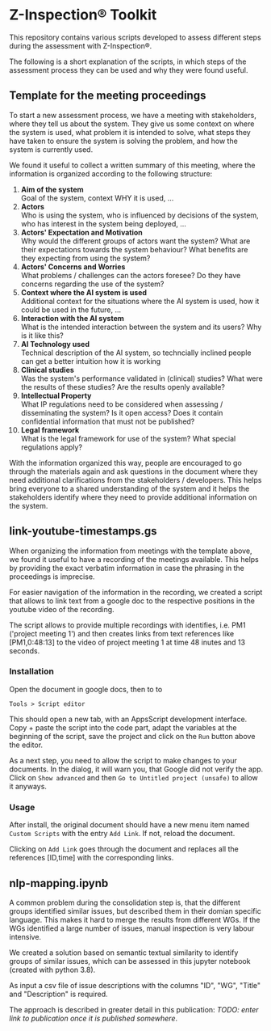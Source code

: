 # Z-Inspection® Toolkit
This repository contains various scripts developed to assess different steps during the assessment with Z-Inspection®.

The following is a short explanation of the scripts, in which steps of the assessment process they can be used and why they were found useful.

## Template for the meeting proceedings
To start a new assessment process, we have a meeting with stakeholders, where they tell us about the system. They give us some context on where the system is used, what problem it is intended to solve, what steps they have taken to ensure the system is solving the problem, and how the system is currently used.

We found it useful to collect a written summary of this meeting, where the information is organized according to the following structure:
1. **Aim of the system**  
   Goal of the system, context WHY it is used, ...
2. **Actors**  
   Who is using the system, who is influenced by decisions of the system, who has interest in the system being deployed, ... 
3. **Actors' Expectation and Motivation**  
   Why would the different groups of actors want the system? 
   What are their expectations towards the system behaviour?
   What benefits are they expecting from using the system?
4. **Actors' Concerns and Worries**  
   What problems / challenges can the actors foresee?
   Do they have concerns regarding the use of the system?
5. **Context where the AI system is used**  
   Additional context for the situations where the AI system is used, how it could be used in the future, ...
6. **Interaction with the AI system**  
   What is the intended interaction between the system and its users? Why is it like this?
7. **AI Technology used**  
   Technical description of the AI system, so techncially inclined people can get a better intuition how it is working
8. **Clinical studies**  
   Was the system's performance validated in (clinical) studies? 
   What were the results of these studies? 
   Are the results openly available?
9. **Intellectual Property**  
   What IP regulations need to be considered when assessing / disseminating the system?
   Is it open access?
   Does it contain confidential information that must not be published?
10. **Legal framework**  
    What is the legal framework for use of the system?
    What special regulations apply?

With the information organized this way, people are encouraged to go through the materials again and ask questions in the document where they need additional clarifications from the stakeholders / developers. This helps bring everyone to a shared understanding of the system and it helps the stakeholders identify where they need to provide additional information on the system.


## link-youtube-timestamps.gs
When organizing the information from meetings with the template above, we found it useful to have a recording of the meetings available. This helps by providing the exact verbatim information in case the phrasing in the proceedings is imprecise. 

For easier navigation of the information in the recording, we created a script that allows to link text from a google doc to the respective positions in the youtube video of the recording. 

The script allows to provide multiple recordings with identifies, i.e. PM1 ('project meeting 1') and then creates links from text references like [PM1,0:48:13] to the video of project meeting 1 at time 48 inutes and 13 seconds.

### Installation
Open the document in google docs, then to to   
```
Tools > Script editor
```
This should open a new tab, with an AppsScript development interface.
Copy + paste the script into the code part, adapt the variables at the beginning of the script, save the project and click on the `Run` button above the editor.

As a next step, you need to allow the script to make changes to your documents. In the dialog, it will warn you, that Google did not verify the app.
Click on `Show advanced` and then `Go to Untitled project (unsafe)` to allow it anyways.

### Usage
After install, the original document should have a new menu item named `Custom Scripts` with the entry `Add Link`. If not, reload the document.

Clicking on `Add Link` goes through the document and replaces all the references [ID,time] with the corresponding links.


## nlp-mapping.ipynb
A common problem during the consolidation step is, that the different groups identified similar issues, but described them in their domian specific language. This makes it hard to merge the results from different WGs. 
If the WGs identified a large number of issues, manual inspection is very labour intensive.

We created a solution based on semantic textual similarity to identify groups of similar issues, which can be assessed in this jupyter notebook (created with python 3.8).

As input a csv file of issue descriptions with the columns "ID", "WG", "Title" and "Description" is required.

The approach is described in greater detail in this publication: *TODO: enter link to publication once it is published somewhere*.
